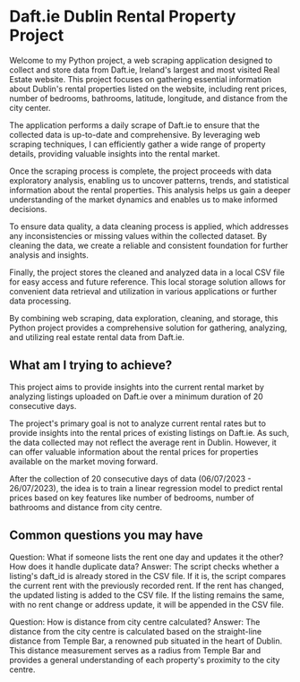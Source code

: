# Daft.ie Dublin Rental Property Project

Welcome to my Python project, a web scraping application designed to collect and store data from Daft.ie, Ireland's largest and most visited Real Estate website. This project focuses on gathering essential information about Dublin's rental properties listed on the website, including rent prices, number of bedrooms, bathrooms, latitude, longitude, and distance from the city center.

The application performs a daily scrape of Daft.ie to ensure that the collected data is up-to-date and comprehensive. By leveraging web scraping techniques, I can efficiently gather a wide range of property details, providing valuable insights into the rental market.

Once the scraping process is complete, the project proceeds with data exploratory analysis, enabling us to uncover patterns, trends, and statistical information about the rental properties. This analysis helps us gain a deeper understanding of the market dynamics and enables us to make informed decisions.

To ensure data quality, a data cleaning process is applied, which addresses any inconsistencies or missing values within the collected dataset. By cleaning the data, we create a reliable and consistent foundation for further analysis and insights.

Finally, the project stores the cleaned and analyzed data in a local CSV file for easy access and future reference. This local storage solution allows for convenient data retrieval and utilization in various applications or further data processing.

By combining web scraping, data exploration, cleaning, and storage, this Python project provides a comprehensive solution for gathering, analyzing, and utilizing real estate rental data from Daft.ie.

## What am I trying to achieve?

This project aims to provide insights into the current rental market by analyzing listings uploaded on Daft.ie over a minimum duration of 20 consecutive days.

The project's primary goal is not to analyze current rental rates but to provide insights into the rental prices of existing listings on Daft.ie. As such, the data collected may not reflect the average rent in Dublin. However, it can offer valuable information about the rental prices for properties available on the market moving forward.

After the collection of 20 consecutive days of data (06/07/2023 - 26/07/2023), the idea is to train a linear regression model to predict rental prices based on key features like number of bedrooms, number of bathrooms and distance from city centre.

## Common questions you may have

Question: What if someone lists the rent one day and updates it the other? How does it handle duplicate data?
Answer: The script checks whether a listing's daft_id is already stored in the CSV file. If it is, the script compares the current rent with the previously recorded rent. If the rent has changed, the updated listing is added to the CSV file. If the listing remains the same, with no rent change or address update, it will be appended in the CSV file.

Question: How is distance from city centre calculated?
Answer: The distance from the city centre is calculated based on the straight-line distance from Temple Bar, a renowned pub situated in the heart of Dublin. This distance measurement serves as a radius from Temple Bar and provides a general understanding of each property's proximity to the city centre.


